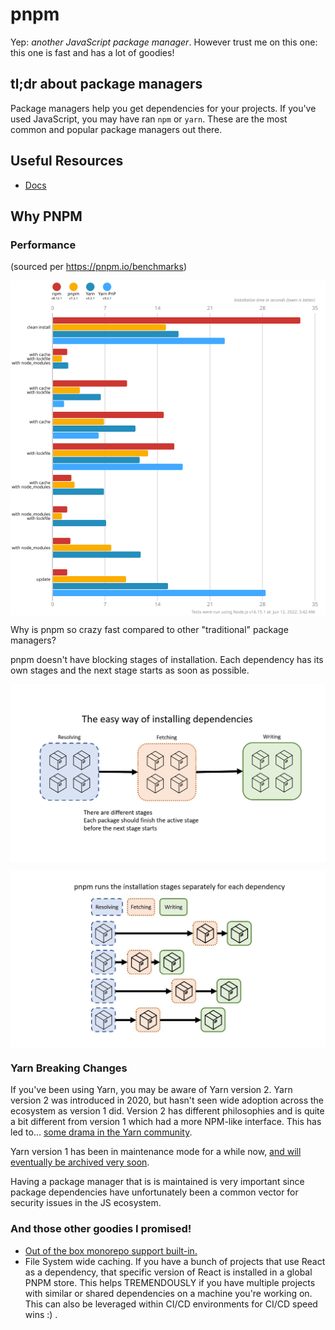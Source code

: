 # pnpm

Yep: _another JavaScript package manager_. However trust me on this one: this one is fast and has a lot of goodies!

## tl;dr about package managers

Package managers help you get dependencies for your projects. If you've used JavaScript, you may have ran `npm` or `yarn`. These are the most common and popular package managers out there.

## Useful Resources

- [Docs](https://pnpm.io/)

## Why PNPM

### Performance

(sourced per https://pnpm.io/benchmarks)

<p align="center">
  <img align="center" src="./images/05__pnpm_benchmarks.svg" width="700px" alt="PNPM Benchmarks Chart comparing it to other package managers">
</p>

Why is pnpm so crazy fast compared to other "traditional" package managers?

pnpm doesn't have blocking stages of installation. Each dependency has its own stages and the next stage starts as soon as possible.

<p align="center">
  <img align="center" src="./images/05__step_1.png" width="700px" alt="PNPM Benchmarks Chart comparing it to other package managers">
</p>

<p align="center">
  <img align="center" src="./images/05__step_2.jpg" width="700px" alt="PNPM Benchmarks Chart comparing it to other package managers">
</p>

### Yarn Breaking Changes

If you've been using Yarn, you may be aware of Yarn version 2. Yarn version 2 was introduced in 2020, but hasn't seen wide adoption across the ecosystem as version 1 did. Version 2 has different philosophies and is quite a bit different from version 1 which had a more NPM-like interface. This has led to... [some drama in the Yarn community](https://github.com/yarnpkg/berry/issues/766#issuecomment-578434425).

Yarn version 1 has been in maintenance mode for a while now, [and will eventually be archived very soon](https://dev.to/arcanis/introducing-yarn-2-4eh1#what-will-happen-to-the-legacy-codebase).

Having a package manager that is is maintained is very important since package dependencies have unfortunately been a common vector for security issues in the JS ecosystem.


### And those other goodies I promised!

- [Out of the box monorepo support built-in.](https://pnpm.io/workspaces)
- File System wide caching. If you have a bunch of projects that use React as a dependency, that specific version of React is installed in a global PNPM store. This helps TREMENDOUSLY if you have multiple projects with similar or shared dependencies on a machine you're working on. This can also be leveraged within CI/CD environments for CI/CD speed wins :) .

